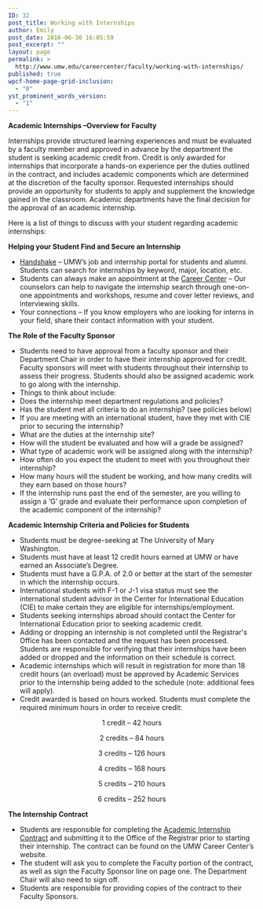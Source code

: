 ```yaml
---
ID: 32
post_title: Working with Internships
author: Emily
post_date: 2016-06-30 16:05:59
post_excerpt: ""
layout: page
permalink: >
  http://www.umw.edu/careercenter/faculty/working-with-internships/
published: true
wpcf-home-page-grid-inclusion:
  - "0"
yst_prominent_words_version:
  - "1"
---
```

<strong>Academic Internships –Overview for Faculty</strong>

Internships provide structured learning experiences and must be evaluated by a faculty member and approved in advance by the department the student is seeking academic credit from. Credit is only awarded for internships that incorporate a hands-on experience per the duties outlined in the contract, and includes academic components which are determined at the discretion of the faculty sponsor. Requested internships should provide an opportunity for students to apply and supplement the knowledge gained in the classroom. Academic departments have the final decision for the approval of an academic internship.

Here is a list of things to discuss with your student regarding academic internships:

<strong>Helping your Student Find and Secure an Internship</strong>
<ul>
 	<li><a href="https://www.umw.edu/careercenter/handshake/">Handshake</a> – UMW’s job and internship portal for students and alumni. Students can search for internships by keyword, major, location, etc.</li>
 	<li>Students can always make an appointment at the <a href="https://www.umw.edu/careercenter/">Career Center</a> – Our counselors can help to navigate the internship search through one-on-one appointments and workshops, resume and cover letter reviews, and interviewing skills.</li>
 	<li>Your connections – If you know employers who are looking for interns in your field, share their contact information with your student.</li>
</ul>
<strong>The Role of the Faculty Sponsor</strong>
<ul>
 	<li>Students need to have approval from a faculty sponsor and their Department Chair in order to have their internship approved for credit. Faculty sponsors will meet with students throughout their internship to assess their progress. Students should also be assigned academic work to go along with the internship.</li>
 	<li>Things to think about include:</li>
 	<li>Does the internship meet department regulations and policies?</li>
 	<li>Has the student met all criteria to do an internship? (see policies below)</li>
 	<li>If you are meeting with an international student, have they met with CIE prior to securing the internship?</li>
 	<li>What are the duties at the internship site?</li>
 	<li>How will the student be evaluated and how will a grade be assigned?</li>
 	<li>What type of academic work will be assigned along with the internship?</li>
 	<li>How often do you expect the student to meet with you throughout their internship?</li>
 	<li>How many hours will the student be working, and how many credits will they earn based on those hours?</li>
 	<li>If the internship runs past the end of the semester, are you willing to assign a ‘G’ grade and evaluate their performance upon completion of the academic component of the internship?</li>
</ul>
<strong>Academic Internship Criteria and Policies for Students</strong>
<ul>
 	<li>Students must be degree-seeking at The University of Mary Washington.</li>
 	<li>Students must have at least 12 credit hours earned at UMW or have earned an Associate’s Degree.</li>
 	<li>Students must have a G.P.A. of 2.0 or better at the start of the semester in which the internship occurs.</li>
 	<li>International students with F-1 or J-1 visa status must see the international student advisor in the Center for International Education (CIE) to make certain they are eligible for internships/employment.</li>
 	<li>Students seeking internships abroad should contact the Center for International Education prior to seeking academic credit.</li>
 	<li>Adding or dropping an internship is not completed until the Registrar's Office has been contacted and the request has been processed. Students are responsible for verifying that their internships have been added or dropped and the information on their schedule is correct.</li>
 	<li>Academic internships which will result in registration for more than 18 credit hours (an overload) must be approved by Academic Services prior to the internship being added to the schedule (note: additional fees will apply).</li>
 	<li>Credit awarded is based on hours worked. Students must complete the required minimum hours in order to receive credit:</li>
</ul>
<p style="text-align: center">1 credit – 42 hours</p>
<p style="text-align: center">2 credits – 84 hours</p>
<p style="text-align: center">3 credits – 126 hours</p>
<p style="text-align: center">4 credits – 168 hours</p>
<p style="text-align: center">5 credits – 210 hours</p>
<p style="text-align: center">6 credits – 252 hours</p>
<strong>The Internship Contract</strong>
<ul>
 	<li>Students are responsible for completing the <a href="http://www.umw.edu/careercenter/wp-content/uploads/sites/41/2016/06/internshipcontract2edit2.pdf">Academic Internship Contract</a> and submitting it to the Office of the Registrar prior to starting their internship. The contract can be found on the UMW Career Center’s website.</li>
 	<li>The student will ask you to complete the Faculty portion of the contract, as well as sign the Faculty Sponsor line on page one. The Department Chair will also need to sign off.</li>
 	<li>Students are responsible for providing copies of the contract to their Faculty Sponsors.</li>
</ul>